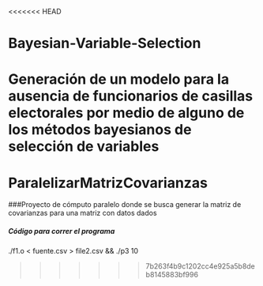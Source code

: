 <<<<<<< HEAD
# Bayesian-Variable-Selection
Generación de un modelo para la ausencia de funcionarios de casillas electorales por medio de alguno de los métodos bayesianos de selección de variables
=======
# ParalelizarMatrizCovarianzas
###Proyecto de cómputo paralelo donde se busca generar la matriz de covarianzas para una matriz con datos dados

##### Código para correr el programa
./f1.o < fuente.csv > file2.csv && ./p3 10 

>>>>>>> 7b263f4b9c1202cc4e925a5b8deb8145883bf996
